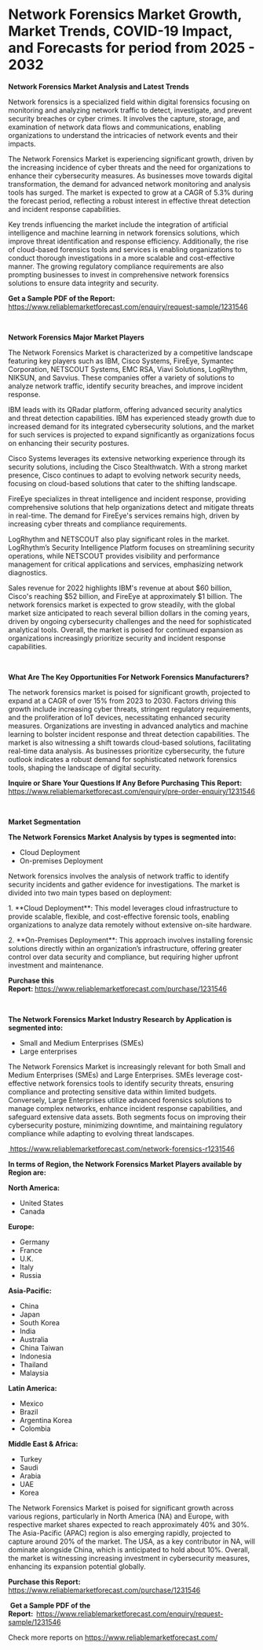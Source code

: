 <p><h1>Network Forensics Market Growth, Market Trends, COVID-19 Impact, and Forecasts for period from 2025 - 2032</h1></p><p><strong>Network Forensics Market Analysis and Latest Trends</strong></p>
<p><p>Network forensics is a specialized field within digital forensics focusing on monitoring and analyzing network traffic to detect, investigate, and prevent security breaches or cyber crimes. It involves the capture, storage, and examination of network data flows and communications, enabling organizations to understand the intricacies of network events and their impacts.</p><p>The Network Forensics Market is experiencing significant growth, driven by the increasing incidence of cyber threats and the need for organizations to enhance their cybersecurity measures. As businesses move towards digital transformation, the demand for advanced network monitoring and analysis tools has surged. The market is expected to grow at a CAGR of 5.3% during the forecast period, reflecting a robust interest in effective threat detection and incident response capabilities. </p><p>Key trends influencing the market include the integration of artificial intelligence and machine learning in network forensics solutions, which improve threat identification and response efficiency. Additionally, the rise of cloud-based forensics tools and services is enabling organizations to conduct thorough investigations in a more scalable and cost-effective manner. The growing regulatory compliance requirements are also prompting businesses to invest in comprehensive network forensics solutions to ensure data integrity and security.</p></p>
<p><strong>Get a Sample PDF of the Report:&nbsp;</strong> <a href="https://www.reliablemarketforecast.com/enquiry/request-sample/1231546?utm_campaign=2808&utm_medium=2&utm_source=Github&utm_content=ia&utm_term=08042025&utm_id=network-forensics">https://www.reliablemarketforecast.com/enquiry/request-sample/1231546</a></p>
<p>&nbsp;</p>
<p><strong>Network Forensics Major Market Players</strong></p>
<p><p>The Network Forensics Market is characterized by a competitive landscape featuring key players such as IBM, Cisco Systems, FireEye, Symantec Corporation, NETSCOUT Systems, EMC RSA, Viavi Solutions, LogRhythm, NIKSUN, and Savvius. These companies offer a variety of solutions to analyze network traffic, identify security breaches, and improve incident response.</p><p>IBM leads with its QRadar platform, offering advanced security analytics and threat detection capabilities. IBM has experienced steady growth due to increased demand for its integrated cybersecurity solutions, and the market for such services is projected to expand significantly as organizations focus on enhancing their security postures.</p><p>Cisco Systems leverages its extensive networking experience through its security solutions, including the Cisco Stealthwatch. With a strong market presence, Cisco continues to adapt to evolving network security needs, focusing on cloud-based solutions that cater to the shifting landscape.</p><p>FireEye specializes in threat intelligence and incident response, providing comprehensive solutions that help organizations detect and mitigate threats in real-time. The demand for FireEye's services remains high, driven by increasing cyber threats and compliance requirements.</p><p>LogRhythm and NETSCOUT also play significant roles in the market. LogRhythm’s Security Intelligence Platform focuses on streamlining security operations, while NETSCOUT provides visibility and performance management for critical applications and services, emphasizing network diagnostics.</p><p>Sales revenue for 2022 highlights IBM's revenue at about $60 billion, Cisco's reaching $52 billion, and FireEye at approximately $1 billion. The network forensics market is expected to grow steadily, with the global market size anticipated to reach several billion dollars in the coming years, driven by ongoing cybersecurity challenges and the need for sophisticated analytical tools. Overall, the market is poised for continued expansion as organizations increasingly prioritize security and incident response capabilities.</p></p>
<p>&nbsp;</p>
<p><strong>What Are The Key Opportunities For Network Forensics Manufacturers?</strong></p>
<p><p>The network forensics market is poised for significant growth, projected to expand at a CAGR of over 15% from 2023 to 2030. Factors driving this growth include increasing cyber threats, stringent regulatory requirements, and the proliferation of IoT devices, necessitating enhanced security measures. Organizations are investing in advanced analytics and machine learning to bolster incident response and threat detection capabilities. The market is also witnessing a shift towards cloud-based solutions, facilitating real-time data analysis. As businesses prioritize cybersecurity, the future outlook indicates a robust demand for sophisticated network forensics tools, shaping the landscape of digital security.</p></p>
<p><strong>Inquire or Share Your Questions If Any Before Purchasing This Report:</strong> <a href="https://www.reliablemarketforecast.com/enquiry/pre-order-enquiry/1231546?utm_campaign=2808&utm_medium=2&utm_source=Github&utm_content=ia&utm_term=08042025&utm_id=network-forensics">https://www.reliablemarketforecast.com/enquiry/pre-order-enquiry/1231546</a></p>
<p>&nbsp;</p>
<p><strong>Market Segmentation</strong></p>
<p><strong>The Network Forensics Market Analysis by types is segmented into:</strong></p>
<p><ul><li>Cloud Deployment</li><li>On-premises Deployment</li></ul></p>
<p><p>Network forensics involves the analysis of network traffic to identify security incidents and gather evidence for investigations. The market is divided into two main types based on deployment: </p><p>1. **Cloud Deployment**: This model leverages cloud infrastructure to provide scalable, flexible, and cost-effective forensic tools, enabling organizations to analyze data remotely without extensive on-site hardware.</p><p>2. **On-Premises Deployment**: This approach involves installing forensic solutions directly within an organization’s infrastructure, offering greater control over data security and compliance, but requiring higher upfront investment and maintenance.</p></p>
<p><strong>Purchase this Report:&nbsp;</strong><a href="https://www.reliablemarketforecast.com/purchase/1231546?utm_campaign=2808&utm_medium=2&utm_source=Github&utm_content=ia&utm_term=08042025&utm_id=network-forensics">https://www.reliablemarketforecast.com/purchase/1231546</a></p>
<p>&nbsp;</p>
<p><strong>The Network Forensics Market Industry Research by Application is segmented into:</strong></p>
<p><ul><li>Small and Medium Enterprises (SMEs)</li><li>Large enterprises</li></ul></p>
<p><p>The Network Forensics Market is increasingly relevant for both Small and Medium Enterprises (SMEs) and Large Enterprises. SMEs leverage cost-effective network forensics tools to identify security threats, ensuring compliance and protecting sensitive data within limited budgets. Conversely, Large Enterprises utilize advanced forensics solutions to manage complex networks, enhance incident response capabilities, and safeguard extensive data assets. Both segments focus on improving their cybersecurity posture, minimizing downtime, and maintaining regulatory compliance while adapting to evolving threat landscapes.</p></p>
<p><a href="https://www.reliablemarketforecast.com/network-forensics-r1231546?utm_campaign=2808&utm_medium=2&utm_source=Github&utm_content=ia&utm_term=08042025&utm_id=network-forensics">&nbsp;https://www.reliablemarketforecast.com/network-forensics-r1231546</a></p>
<p><strong>In terms of Region, the Network Forensics Market Players available by Region are:</strong></p>
<p>
    <p> <strong> North America: </strong>
        <ul>
            <li>United States</li>
            <li>Canada</li>
        </ul>
        </p> 
    <p> <strong> Europe: </strong>
        <ul>
            <li>Germany</li>
            <li>France</li>
            <li>U.K.</li>
            <li>Italy</li>
            <li>Russia</li>
        </ul>
        </p> 
    <p> <strong> Asia-Pacific: </strong>
        <ul>
            <li>China</li>
            <li>Japan</li>
            <li>South Korea</li>
            <li>India</li>
            <li>Australia</li>
            <li>China Taiwan</li>
            <li>Indonesia</li>
            <li>Thailand</li>
            <li>Malaysia</li>
        </ul>
        </p> 
    <p> <strong> Latin America: </strong>
        <ul>
            <li>Mexico</li>
            <li>Brazil</li>
            <li>Argentina Korea</li>
            <li>Colombia</li>
        </ul>
        </p> 
    <p> <strong> Middle East & Africa: </strong>
        <ul>
            <li>Turkey</li>
            <li>Saudi</li>
            <li>Arabia</li>
            <li>UAE</li>
            <li>Korea</li>
        </ul>
    </p>
    </p>
<p><p>The Network Forensics Market is poised for significant growth across various regions, particularly in North America (NA) and Europe, with respective market shares expected to reach approximately 40% and 30%. The Asia-Pacific (APAC) region is also emerging rapidly, projected to capture around 20% of the market. The USA, as a key contributor in NA, will dominate alongside China, which is anticipated to hold about 10%. Overall, the market is witnessing increasing investment in cybersecurity measures, enhancing its expansion potential globally.</p></p>
<p><strong>Purchase this Report: </strong><a href="https://www.reliablemarketforecast.com/purchase/1231546?utm_campaign=2808&utm_medium=2&utm_source=Github&utm_content=ia&utm_term=08042025&utm_id=network-forensics">https://www.reliablemarketforecast.com/purchase/1231546</a></p>
<p>&nbsp;<strong>Get a Sample PDF of the Report:&nbsp;&nbsp;</strong><a href="https://www.reliablemarketforecast.com/enquiry/request-sample/1231546?utm_campaign=2808&utm_medium=2&utm_source=Github&utm_content=ia&utm_term=08042025&utm_id=network-forensics">https://www.reliablemarketforecast.com/enquiry/request-sample/1231546</a></p>
<p><strong></strong></p>
<p>Check more reports on <a href="https://www.reliablemarketforecast.com/?utm_campaign=2808&utm_medium=2&utm_source=Github&utm_content=ia&utm_term=08042025&utm_id=network-forensics">https://www.reliablemarketforecast.com/</a></p>